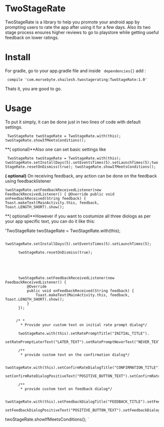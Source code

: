 # TwoStageRate
TwoStageRate is a library to help you promote your android app by prompting users to rate the app after using it for a few days. Also its two stage process ensures higher reviews to go to playstore while getting useful feedback on lower ratings.

# Install

For gradle, go to your app.gradle file and inside ` dependencies{}` add :

` compile 'com.morsebyte.shailesh.twostagerating:TwoStageRate:1.0'`

Thats it, you are good to go.

#  Usage

To put it simply, it can be done just in two lines of code with default settings.

` TwoStageRate twoStageRate = TwoStageRate.with(this);
         twoStageRate.showIfMeetsConditions();`
         
         
         
         
         
**( optional)**Also one can set basic settings like

` TwoStageRate twoStageRate = TwoStageRate.with(this);
    twoStageRate.setInstallDays(5).setEventsTimes(5).setLaunchTimes(5);twoStageRate.resetOnDismiss(true);
         twoStageRate.showIfMeetsConditions();`
         
         
         
         
         
         
**( optional)** On receiving feedback, any action can be done on the feedback using feedbacklistener
 
 `twoStageRate.setFeedbackReceivedListener(new FeedbackReceivedListener() {
              @Override
              public void onFeedbackReceived(String feedback) {
                  Toast.makeText(MainActivity.this, feedback, Toast.LENGTH_SHORT).show();`
                  
                  
                  
 **( optional)**However if you want to costumize all three diologs as per your app specific text, you can do it like this:
 
 'TwoStageRate twoStageRate = TwoStageRate.with(this);                               
  
          twoStageRate.setInstallDays(5).setEventsTimes(5).setLaunchTimes(5);
  
          twoStageRate.resetOnDismiss(true);
  
  
          
  
  
          twoStageRate.setFeedbackReceivedListener(new FeedbackReceivedListener() {
              @Override
              public void onFeedbackReceived(String feedback) {
                  Toast.makeText(MainActivity.this, feedback, Toast.LENGTH_SHORT).show();
              }
          });
  
  
         /* *
           * Provide your custom text on initial rate prompt dialog*/
           
          twoStageRate.with(this).setRatePromptTitle("INITIAL_TITLE").
                  setRatePromptLaterText("LATER_TEXT").setRatePromptNeverText("NEVER_TEXT").setRatePromptDismissible(false);
  
          /**
           * provide custom text on the confirmation dialog*/
           
          twoStageRate.with(this).setConfirmRateDialogTitle("CONFIRMATION_TITLE").setConfirmRateDialogDescription("CONFIRMATION_DESCRITPION").
                  setConfirmRateDialogPositiveText("POSITIVE_BUTTON_TEXT").setConfirmRateDialogNegativeText("NEGATIVE_BUTTON_TEXT").setConfirmRateDialogDismissible(true);
  
          /**
           * provide custom text on feedback dialog*/
           
          twoStageRate.with(this).setFeedbackDialogTitle("FEEDBACK_TITLE").setFeedbackDialogDescription("FEEDBACK_DIALOG_DESCRIPTION").
                  setFeedbackDialogPositiveText("POSITIVE_BUTTON_TEXT").setFeedbackDialogNegativeText("NEGATIVE_BUTTON_TEXT").setFeedbackDialogDismissible(false);
  
  twoStageRate.showIfMeetsConditions();
`
         
         

